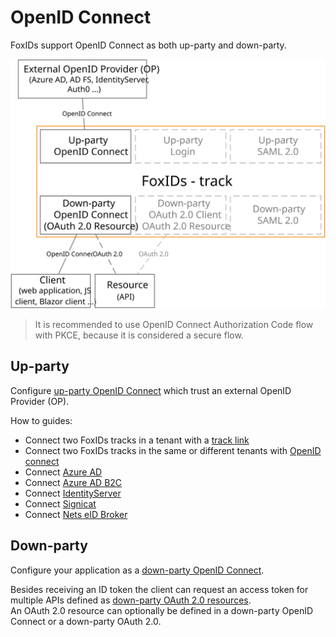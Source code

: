 ﻿# OpenID Connect

FoxIDs support OpenID Connect as both up-party and down-party.

![FoxIDs OpenID Connect](images/parties-oidc.svg)

> It is recommended to use OpenID Connect Authorization Code flow with PKCE, because it is considered a secure flow.

## Up-party

Configure [up-party OpenID Connect](up-party-oidc.md) which trust an external OpenID Provider (OP).

How to guides:

- Connect two FoxIDs tracks in a tenant with a [track link](howto-tracklink-foxids.md)
- Connect two FoxIDs tracks in the same or different tenants with [OpenID connect](howto-oidc-foxids.md)
- Connect [Azure AD](up-party-howto-oidc-azure-ad.md) 
- Connect [Azure AD B2C](up-party-howto-oidc-azure-ad-b2c.md) 
- Connect [IdentityServer](up-party-howto-oidc-identityserver.md)
- Connect [Signicat](up-party-howto-oidc-signicat.md)
- Connect [Nets eID Broker](up-party-howto-oidc-nets-eid-broker.md)

## Down-party

Configure your application as a [down-party OpenID Connect](down-party-oidc.md).

Besides receiving an ID token the client can request an access token for multiple APIs defined as [down-party OAuth 2.0 resources](down-party-oauth-2.0.md#oauth-20-resource).  
An OAuth 2.0 resource can optionally be defined in a down-party OpenID Connect or a down-party OAuth 2.0.

